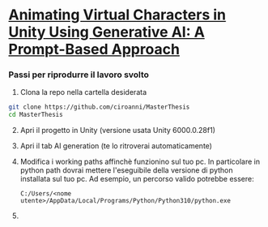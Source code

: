 # [Animating Virtual Characters in Unity Using Generative AI: A Prompt-Based Approach](https://webthesis.biblio.polito.it/35302/)

### Passi per riprodurre il lavoro svolto 
   
1. Clona la repo nella cartella desiderata

```bash
git clone https://github.com/ciroanni/MasterThesis
cd MasterThesis
```

2. Apri il progetto in Unity (versione usata Unity 6000.0.28f1)
   
3. Apri il tab AI generation (te lo ritroverai automaticamente)

4. Modifica i working paths affinchè funzionino sul tuo pc. In particolare in python path dovrai mettere l'eseguibile della versione di
   python installata sul tuo pc.
   Ad esempio, un percorso valido potrebbe essere:
    ```
    C:/Users/<nome utente>/AppData/Local/Programs/Python/Python310/python.exe
    ```
5. 


